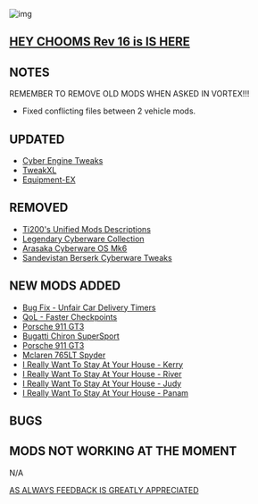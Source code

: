 ![img](https://s11.gifyu.com/images/Cuty-od-Dreams-Logo-YellowUP.png)


[HEY CHOOMS Rev 16 is IS HERE](https://)
-

NOTES
-

REMEMBER TO REMOVE OLD MODS WHEN ASKED IN VORTEX!!! 

- Fixed conflicting files between 2 vehicle mods.


UPDATED
-

- [Cyber Engine Tweaks](https://www.nexusmods.com/cyberpunk2077/mods/107)
- [TweakXL](https://www.nexusmods.com/cyberpunk2077/mods/4197?tab=description)
- [Equipment-EX](https://www.nexusmods.com/cyberpunk2077/mods/6945?tab=description)

REMOVED
-

- [Ti200's Unified Mods Descriptions](https://www.nexusmods.com/cyberpunk2077/mods/6390)
- [Legendary Cyberware Collection](https://www.nexusmods.com/cyberpunk2077/mods/5489)
- [Arasaka Cyberware OS Mk6](https://www.nexusmods.com/cyberpunk2077/mods/5031)
- [Sandevistan Berserk Cyberware Tweaks](https://www.nexusmods.com/cyberpunk2077/mods/4955)

NEW MODS ADDED 
-

- [Bug Fix - Unfair Car Delivery Timers](https://www.nexusmods.com/cyberpunk2077/mods/9735?tab=description)
- [QoL - Faster Checkpoints](https://www.nexusmods.com/cyberpunk2077/mods/9724?tab=description)
- [Porsche 911 GT3](https://www.nexusmods.com/cyberpunk2077/mods/8370)
- [Bugatti Chiron SuperSport](https://www.nexusmods.com/cyberpunk2077/mods/9147)
- [Porsche 911 GT3](https://www.nexusmods.com/cyberpunk2077/mods/8370)
- [Mclaren 765LT Spyder](https://www.nexusmods.com/cyberpunk2077/mods/8351?tab=description)
- [I Really Want To Stay At Your House - Kerry](https://www.nexusmods.com/cyberpunk2077/mods/8806)
- [I Really Want To Stay At Your House - River](https://www.nexusmods.com/cyberpunk2077/mods/8826)
- [I Really Want To Stay At Your House - Judy](https://www.nexusmods.com/cyberpunk2077/mods/8753)
- [I Really Want To Stay At Your House - Panam](https://www.nexusmods.com/cyberpunk2077/mods/8775?tab=description)

BUGS
-


MODS NOT WORKING AT THE MOMENT 
-

N/A

[AS ALWAYS FEEDBACK IS GREATLY APPRECIATED](https://)
